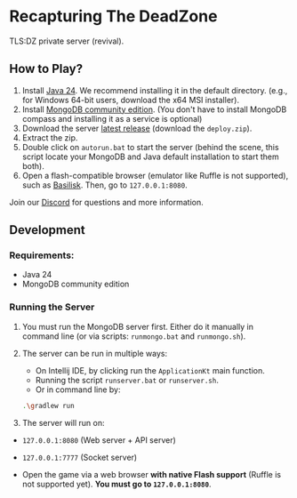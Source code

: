 # Recapturing The DeadZone

TLS:DZ private server (revival).

## How to Play?

1. Install [Java 24](https://www.oracle.com/java/technologies/downloads/). We recommend installing it in the default directory. (e.g., for Windows 64-bit users, download the x64 MSI installer).
2. Install [MongoDB community edition](https://www.mongodb.com/try/download/community). (You don't have to install MongoDB compass and installing it as a service is optional)
3. Download the server [latest release](https://github.com/glennhenry/Recapturing-The-DeadZone/releases) (download the `deploy.zip`).
4. Extract the zip.
5. Double click on `autorun.bat` to start the server (behind the scene, this script locate your MongoDB and Java default installation to start them both).
6. Open a flash-compatible browser (emulator like Ruffle is not supported), such as [Basilisk](https://www.mediafire.com/file/tmecqq7ke0uhqm7/Basilisk_with_Flash_%2528debug%2529.zip/file). Then, go to `127.0.0.1:8080`.

Join our [Discord](https://discord.gg/jFyAePxDBJ) for questions and more information.

## Development

### Requirements:

- Java 24
- MongoDB community edition

### Running the Server

1. You must run the MongoDB server first. Either do it manually in command line (or via scripts: `runmongo.bat` and `runmongo.sh`).
2. The server can be run in multiple ways:
   - On Intellij IDE, by clicking run the `ApplicationKt` main function.
   - Running the script `runserver.bat` or `runserver.sh`.
   - Or in command line by:

    ```bash
    .\gradlew run
    ```

3. The server will run on:
  - `127.0.0.1:8080` (Web server + API server)
  - `127.0.0.1:7777` (Socket server)
  
- Open the game via a web browser **with native Flash support** (Ruffle is not supported yet). **You must go to `127.0.0.1:8080`**.
